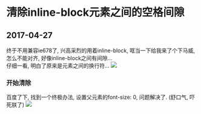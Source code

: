 # 清除inline-block元素之间的空格间隙
## 2017-04-27
终于不用兼容ie678了, 兴高采烈的用着inline-block, 哐当一下给我来了个下马威, 怎么不能对齐, 好像inline-block之间有间隙...   
仔细一看, 明白了原来是元素之间的换行符...
![](https://raw.githubusercontent.com/383514580/Notes/master/image/1.png)

### 开始清除
百度了下, 找到一个终极办法, 设置父元素的font-size: 0, 问题解决了. (舒口气, 吓死朕了)
![](https://raw.githubusercontent.com/383514580/Notes/master/image/2.png)
